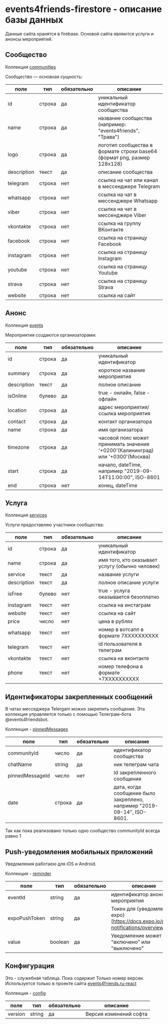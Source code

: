 # events4friends-firestore - описание базы данных

Данные сайта хранятся в firebase. Основой сайта являются услуги и анонсы мероприятий.

## Сообщество

Коллекция [communities](https://console.firebase.google.com/u/0/project/events4friends/firestore/data~2Fcommunities)

Сообщество — основная сущность:

| поле        | тип    | обязательно | описание                                                                       |
| ----------- | ------ | ----------- | ------------------------------------------------------------------------------ |
| id          | строка | да          | уникальный идентификатор сообщества                                            |
| name        | строка | да          | название сообщества (например: "events4friends", "Трава")                      |
| logo        | строка | да          | логотип сообщества в формате строки base64 (формат png, размер 128х128)        |
| description | текст  | да          | описание сообщества                                                            |
| telegram    | строка | нет         | ссылка на чат или канал в мессенджере Telegram                                 |
| whatsapp    | строка | нет         | ссылка на чат в мессенджере Whatsapp                                           |
| viber       | строка | нет         | ссылка на чат в мессенджере Viber                                              |
| vkontakte   | строка | нет         | ссылка на группу ВКонтакте                                                     |
| facebook    | строка | нет         | ссылка на страницу Facebook                                                    |
| instagram   | строка | нет         | ссылка на страницу Instagram                                                   |
| youtube     | строка | нет         | ссылка на страницу Youtube                                                     |
| strava      | строка | нет         | ссылка на страницу Strava                                                      |
| website     | строка | нет         | ссылка на сайт                                                                 |

## Анонс

Коллекция [events](https://console.firebase.google.com/u/0/project/events4friends/firestore/data~2Fevents)

Мероприятия создаются организаторами:

| поле        | тип    | обязательно | описание                                                                       |
| ----------- | ------ | ----------- | ------------------------------------------------------------------------------ |
| id          | строка | да          | уникальный идентификатор                                                       |
| summary     | строка | да          | короткое название мероприятия                                                  |
| description | текст  | да          | полное описание                                                                |
| isOnline    | булево | да          | true - онлайн, false - офлайн                                                  |
| location    | строка | да          | адрес мероприятия/ссылка мероприятия                                           |
| contact     | строка | да          | контакт организатора                                                           |
| name        | строка | да          | имя организатора                                                               |
| timezone    | строка | да          | часовой пояс может принимать значения '+0200'(Калининград) или '+0300'(Москва) |
| start       | строка | да          | начало, dateTime, например "2019-09-14T11:00:00", ISO-8601                     |
| end         | строка | нет         | конец, dateTime                                                                |

## Услуга

Коллекция [services](https://console.firebase.google.com/u/0/project/events4friends/firestore/data~2Fservices)

Услуги предоставляю участники сообщества:

| поле        | тип    | обязательно | описание                                        |
| ----------- | ------ | ----------- | ----------------------------------------------- |
| id          | строка | да          | уникальный идентификатор                        |
| name        | строка | да          | имя того, кто оказывает услугу (обычно человек) |
| service     | текст  | да          | название услуги                                 |
| description | текст  | да          | полное описание услуги                          |
| isFree      | булево | нет         | true - услуга оказывается безоплатно            |
| instagram   | текст  | нет         | ссылка на инстаграм                             |
| website     | текст  | нет         | ссылка на сайт                                  |
| price       | число  | нет         | цена в рублях                                   |
| whatsapp    | текст  | нет         | номер в вотсапп в формате 7XXXXXXXXXX           |
| telegram    | текст  | нет         | id пользователя в телеграм                      |
| vkontakte   | текст  | нет         | ссылка на вконтакте                             |
| phone       | текст  | нет         | номер телефона в формате +7XXXXXXXXXX           |

## Идентификаторы закрепленных сообщений

В чатах месседжера Telergam можно закрепить сообщение. Эта коллекция управляется только с помощью Телеграм-бота @events4friendsbot.

Коллекция - [pinnedMessages](https://console.firebase.google.com/u/0/project/events4friends/firestore/data~2FpinnedMessages)

| поле        | тип    | обязательно | описание                                                                       |
| ----------- | ------ | ----------- | ------------------------------------------------------------------------------ |
| communityId   | число | да          | идентификатор сообщества                                                       |
| chatName     | string | да          | ник телеграм чата                                                  |
| pinnedMessageId | число  | нет          | Id закрепленного сообщения                                          |
| date    | строка | да          | дата, когда сообщение было закреплено, например "2019-09-14", ISO-8601.    |

Так как пока реализовано только одно сообщество communityId всегда равно 1

## Push-уведомления мобильных приложений

Уведомления работаею для iOS и Android.

Коллекция - [reminder](https://console.firebase.google.com/u/0/project/events4friends/firestore/data~2Freminders)

| поле        | тип    | обязательно | описание                                                                       |
| ----------- | ------ | ----------- | ------------------------------------------------------------------------------ |
| eventId   | string | да          | идентификатор анонса мероприятия                                                 |
| expoPushToken     | string | да          | Токен для (уведомлений expo)[https://docs.expo.io/push-notifications/overview/]                                               |
| value | boolean  | да          | Уведомление может быть "включено" или "выключено"                                  |

## Конфигурация

Это - служебная таблица. Пока содержит Только номер версии. Используется только в проекте сайта [events4friends.ru-react](https://github.com/VadimCpp/events4friends.ru-react)

Коллекция - [config](https://console.firebase.google.com/u/0/project/events4friends/firestore/data~2Fconfig~2Fgeneral)

| поле        | тип    | обязательно | описание                                                                       |
| ----------- | ------ | ----------- | ------------------------------------------------------------------------------ |
| version | string  | да          | Версия изменений софта                                   |
